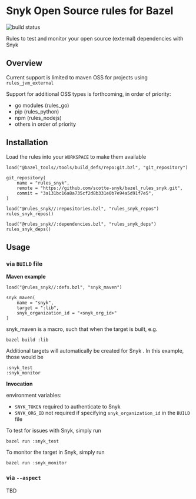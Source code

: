 # Snyk Open Source rules for Bazel

![build status](https://github.com/scotte-snyk/bazel_rules_snyk/actions/workflows/build.yml/badge.svg)

Rules to test and monitor your open source (external) dependencies with Snyk

## Overview
Current support is limited to maven OSS for projects using `rules_jvm_external`

Support for additional OSS types is forthcoming, in order of priority:

- go modules (rules_go)
- pip (rules_python)
- npm (rules_nodejs)
- others in order of priority

## Installation

Load the rules into your `WORKSPACE` to make them available

```
load("@bazel_tools//tools/build_defs/repo:git.bzl", "git_repository")

git_repository(
    name = "rules_snyk",
    remote = "https://github.com/scotte-snyk/bazel_rules_snyk.git",
    commit = "3a131bc16a8a735cf2d8b331e0b7e94a5d91f7e5",
)

load("@rules_snyk//:repositories.bzl", "rules_snyk_repos")
rules_snyk_repos()

load("@rules_snyk//:dependencies.bzl", "rules_snyk_deps")
rules_snyk_deps()
```

## Usage
### via `BUILD` file 

**Maven example**

```
load("@rules_snyk//:defs.bzl", "snyk_maven")

snyk_maven(
    name = "snyk",
    target = ":lib",
    snyk_organization_id = "<snyk_org_id>"
)
```

snyk_maven is a macro, such that when the target is built, e.g.
```
bazel build :lib
```

Additional targets will automatically be created for Snyk .  In this example, those would be 
```
:snyk_test
:snyk_monitor
```

**Invocation**

environment variables:
- `SNYK_TOKEN` required to authenticate to Snyk
- `SNYK_ORG_ID` not required if specifying `snyk_organization_id` in the `BUILD` file

To test for issues with Snyk, simply run

`bazel run :snyk_test`

To monitor the target in Snyk, simply run

`bazel run :snyk_monitor`

### via `--aspect`

TBD
